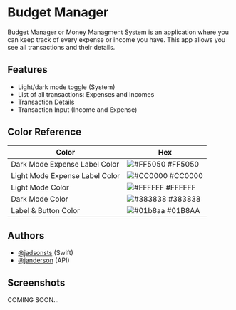 
# Budget Manager

Budget Manager or Money Managment System is an application where you can keep track of every expense or income you have. This app allows you see all transactions and their details.


## Features

- Light/dark mode toggle (System)
- List of all transactions:  Expenses and Incomes
- Transaction Details
- Transaction Input (Income and Expense)


## Color Reference

| Color             | Hex                                                                |
| ----------------- | ------------------------------------------------------------------ |
| Dark Mode Expense Label Color | ![#FF5050](https://via.placeholder.com/10/FF5050?text=+) #FF5050 |
| Light Mode Expense Label Color | ![#CC0000](https://via.placeholder.com/10/CC0000?text=+) #CC0000 |
| Light Mode Color | ![#FFFFFF](https://via.placeholder.com/10/FFFFFF?text=+) #FFFFFF |
| Dark Mode Color | ![#383838](https://via.placeholder.com/10/383838?text=+) #383838 |
| Label & Button Color | ![#01b8aa](https://via.placeholder.com/10/01b8aa?text=+) #01B8AA |


## Authors

- [@jadsonsts](https://github.com/jadsonsts) (Swift)
- [@janderson](https://github.com/JandersonMaraujo) (API)


## Screenshots

COMING SOON...


